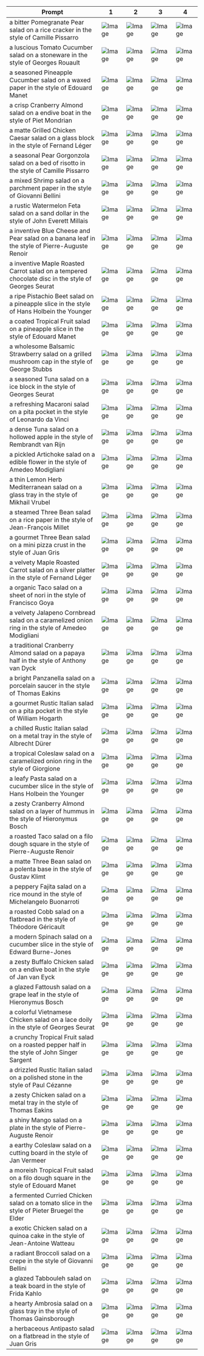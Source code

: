 | Prompt | 1 | 2 | 3 | 4 |
|-|-|-|-|-|
| a bitter Pomegranate Pear salad on a rice cracker in the style of Camille Pissarro | ![Image](https://salad-benchmark-public-assets.s3.us-east-2.amazonaws.com/sdxl/7dca458e-5b8a-44e9-b6fe-984e4a0051db-0.jpg) | ![Image](https://salad-benchmark-public-assets.s3.us-east-2.amazonaws.com/sdxl/7dca458e-5b8a-44e9-b6fe-984e4a0051db-1.jpg) | ![Image](https://salad-benchmark-public-assets.s3.us-east-2.amazonaws.com/sdxl/7dca458e-5b8a-44e9-b6fe-984e4a0051db-2.jpg) | ![Image](https://salad-benchmark-public-assets.s3.us-east-2.amazonaws.com/sdxl/7dca458e-5b8a-44e9-b6fe-984e4a0051db-3.jpg) |
| a luscious Tomato Cucumber salad on a stoneware in the style of Georges Rouault | ![Image](https://salad-benchmark-public-assets.s3.us-east-2.amazonaws.com/sdxl/0ee1eef1-7088-4b0a-af97-4a5e939a5d95-0.jpg) | ![Image](https://salad-benchmark-public-assets.s3.us-east-2.amazonaws.com/sdxl/0ee1eef1-7088-4b0a-af97-4a5e939a5d95-1.jpg) | ![Image](https://salad-benchmark-public-assets.s3.us-east-2.amazonaws.com/sdxl/0ee1eef1-7088-4b0a-af97-4a5e939a5d95-2.jpg) | ![Image](https://salad-benchmark-public-assets.s3.us-east-2.amazonaws.com/sdxl/0ee1eef1-7088-4b0a-af97-4a5e939a5d95-3.jpg) |
| a seasoned Pineapple Cucumber salad on a waxed paper in the style of Edouard Manet | ![Image](https://salad-benchmark-public-assets.s3.us-east-2.amazonaws.com/sdxl/349d4fb4-cede-4304-a68f-b880f7258a7d-0.jpg) | ![Image](https://salad-benchmark-public-assets.s3.us-east-2.amazonaws.com/sdxl/349d4fb4-cede-4304-a68f-b880f7258a7d-1.jpg) | ![Image](https://salad-benchmark-public-assets.s3.us-east-2.amazonaws.com/sdxl/349d4fb4-cede-4304-a68f-b880f7258a7d-2.jpg) | ![Image](https://salad-benchmark-public-assets.s3.us-east-2.amazonaws.com/sdxl/349d4fb4-cede-4304-a68f-b880f7258a7d-3.jpg) |
| a crisp Cranberry Almond salad on a endive boat in the style of Piet Mondrian | ![Image](https://salad-benchmark-public-assets.s3.us-east-2.amazonaws.com/sdxl/84d1de44-0825-470f-bbff-17fd2e5ce319-0.jpg) | ![Image](https://salad-benchmark-public-assets.s3.us-east-2.amazonaws.com/sdxl/84d1de44-0825-470f-bbff-17fd2e5ce319-1.jpg) | ![Image](https://salad-benchmark-public-assets.s3.us-east-2.amazonaws.com/sdxl/84d1de44-0825-470f-bbff-17fd2e5ce319-2.jpg) | ![Image](https://salad-benchmark-public-assets.s3.us-east-2.amazonaws.com/sdxl/84d1de44-0825-470f-bbff-17fd2e5ce319-3.jpg) |
| a matte Grilled Chicken Caesar salad on a glass block in the style of Fernand Léger | ![Image](https://salad-benchmark-public-assets.s3.us-east-2.amazonaws.com/sdxl/0fe3c5c3-1d4c-449d-abb3-9f96590448c8-0.jpg) | ![Image](https://salad-benchmark-public-assets.s3.us-east-2.amazonaws.com/sdxl/0fe3c5c3-1d4c-449d-abb3-9f96590448c8-1.jpg) | ![Image](https://salad-benchmark-public-assets.s3.us-east-2.amazonaws.com/sdxl/0fe3c5c3-1d4c-449d-abb3-9f96590448c8-2.jpg) | ![Image](https://salad-benchmark-public-assets.s3.us-east-2.amazonaws.com/sdxl/0fe3c5c3-1d4c-449d-abb3-9f96590448c8-3.jpg) |
| a seasonal Pear Gorgonzola salad on a bed of risotto in the style of Camille Pissarro | ![Image](https://salad-benchmark-public-assets.s3.us-east-2.amazonaws.com/sdxl/60290858-880b-41bd-8c42-83cef8c35f7b-0.jpg) | ![Image](https://salad-benchmark-public-assets.s3.us-east-2.amazonaws.com/sdxl/60290858-880b-41bd-8c42-83cef8c35f7b-1.jpg) | ![Image](https://salad-benchmark-public-assets.s3.us-east-2.amazonaws.com/sdxl/60290858-880b-41bd-8c42-83cef8c35f7b-2.jpg) | ![Image](https://salad-benchmark-public-assets.s3.us-east-2.amazonaws.com/sdxl/60290858-880b-41bd-8c42-83cef8c35f7b-3.jpg) |
| a mixed Shrimp salad on a parchment paper in the style of Giovanni Bellini | ![Image](https://salad-benchmark-public-assets.s3.us-east-2.amazonaws.com/sdxl/1c88561a-ffae-46da-b52b-dd1633dd1b86-0.jpg) | ![Image](https://salad-benchmark-public-assets.s3.us-east-2.amazonaws.com/sdxl/1c88561a-ffae-46da-b52b-dd1633dd1b86-1.jpg) | ![Image](https://salad-benchmark-public-assets.s3.us-east-2.amazonaws.com/sdxl/1c88561a-ffae-46da-b52b-dd1633dd1b86-2.jpg) | ![Image](https://salad-benchmark-public-assets.s3.us-east-2.amazonaws.com/sdxl/1c88561a-ffae-46da-b52b-dd1633dd1b86-3.jpg) |
| a rustic Watermelon Feta salad on a sand dollar in the style of John Everett Millais | ![Image](https://salad-benchmark-public-assets.s3.us-east-2.amazonaws.com/sdxl/d57cb726-1bf0-48a8-9585-28db46bf4a12-0.jpg) | ![Image](https://salad-benchmark-public-assets.s3.us-east-2.amazonaws.com/sdxl/d57cb726-1bf0-48a8-9585-28db46bf4a12-1.jpg) | ![Image](https://salad-benchmark-public-assets.s3.us-east-2.amazonaws.com/sdxl/d57cb726-1bf0-48a8-9585-28db46bf4a12-2.jpg) | ![Image](https://salad-benchmark-public-assets.s3.us-east-2.amazonaws.com/sdxl/d57cb726-1bf0-48a8-9585-28db46bf4a12-3.jpg) |
| a inventive Blue Cheese and Pear salad on a banana leaf in the style of Pierre-Auguste Renoir | ![Image](https://salad-benchmark-public-assets.s3.us-east-2.amazonaws.com/sdxl/af2d94bd-c673-4df0-a3d2-b8e2cdc205c4-0.jpg) | ![Image](https://salad-benchmark-public-assets.s3.us-east-2.amazonaws.com/sdxl/af2d94bd-c673-4df0-a3d2-b8e2cdc205c4-1.jpg) | ![Image](https://salad-benchmark-public-assets.s3.us-east-2.amazonaws.com/sdxl/af2d94bd-c673-4df0-a3d2-b8e2cdc205c4-2.jpg) | ![Image](https://salad-benchmark-public-assets.s3.us-east-2.amazonaws.com/sdxl/af2d94bd-c673-4df0-a3d2-b8e2cdc205c4-3.jpg) |
| a inventive Maple Roasted Carrot salad on a tempered chocolate disc in the style of Georges Seurat | ![Image](https://salad-benchmark-public-assets.s3.us-east-2.amazonaws.com/sdxl/73f0aa5a-b2cb-4241-a002-4a7582fc3178-0.jpg) | ![Image](https://salad-benchmark-public-assets.s3.us-east-2.amazonaws.com/sdxl/73f0aa5a-b2cb-4241-a002-4a7582fc3178-1.jpg) | ![Image](https://salad-benchmark-public-assets.s3.us-east-2.amazonaws.com/sdxl/73f0aa5a-b2cb-4241-a002-4a7582fc3178-2.jpg) | ![Image](https://salad-benchmark-public-assets.s3.us-east-2.amazonaws.com/sdxl/73f0aa5a-b2cb-4241-a002-4a7582fc3178-3.jpg) |
| a ripe Pistachio Beet salad on a pineapple slice in the style of Hans Holbein the Younger | ![Image](https://salad-benchmark-public-assets.s3.us-east-2.amazonaws.com/sdxl/d34538bf-6578-45e0-ac7c-768520f27ded-0.jpg) | ![Image](https://salad-benchmark-public-assets.s3.us-east-2.amazonaws.com/sdxl/d34538bf-6578-45e0-ac7c-768520f27ded-1.jpg) | ![Image](https://salad-benchmark-public-assets.s3.us-east-2.amazonaws.com/sdxl/d34538bf-6578-45e0-ac7c-768520f27ded-2.jpg) | ![Image](https://salad-benchmark-public-assets.s3.us-east-2.amazonaws.com/sdxl/d34538bf-6578-45e0-ac7c-768520f27ded-3.jpg) |
| a coated Tropical Fruit salad on a pineapple slice in the style of Edouard Manet | ![Image](https://salad-benchmark-public-assets.s3.us-east-2.amazonaws.com/sdxl/7929e32a-47dd-4154-bd85-b6f9f2e0634d-0.jpg) | ![Image](https://salad-benchmark-public-assets.s3.us-east-2.amazonaws.com/sdxl/7929e32a-47dd-4154-bd85-b6f9f2e0634d-1.jpg) | ![Image](https://salad-benchmark-public-assets.s3.us-east-2.amazonaws.com/sdxl/7929e32a-47dd-4154-bd85-b6f9f2e0634d-2.jpg) | ![Image](https://salad-benchmark-public-assets.s3.us-east-2.amazonaws.com/sdxl/7929e32a-47dd-4154-bd85-b6f9f2e0634d-3.jpg) |
| a wholesome Balsamic Strawberry salad on a grilled mushroom cap in the style of George Stubbs | ![Image](https://salad-benchmark-public-assets.s3.us-east-2.amazonaws.com/sdxl/f08e9b20-4196-4ab5-b3d5-d0e0ab36a5d4-0.jpg) | ![Image](https://salad-benchmark-public-assets.s3.us-east-2.amazonaws.com/sdxl/f08e9b20-4196-4ab5-b3d5-d0e0ab36a5d4-1.jpg) | ![Image](https://salad-benchmark-public-assets.s3.us-east-2.amazonaws.com/sdxl/f08e9b20-4196-4ab5-b3d5-d0e0ab36a5d4-2.jpg) | ![Image](https://salad-benchmark-public-assets.s3.us-east-2.amazonaws.com/sdxl/f08e9b20-4196-4ab5-b3d5-d0e0ab36a5d4-3.jpg) |
| a seasoned Tuna salad on a ice block in the style of Georges Seurat | ![Image](https://salad-benchmark-public-assets.s3.us-east-2.amazonaws.com/sdxl/0c77daef-df8e-44f4-a1ef-9da0baada06d-0.jpg) | ![Image](https://salad-benchmark-public-assets.s3.us-east-2.amazonaws.com/sdxl/0c77daef-df8e-44f4-a1ef-9da0baada06d-1.jpg) | ![Image](https://salad-benchmark-public-assets.s3.us-east-2.amazonaws.com/sdxl/0c77daef-df8e-44f4-a1ef-9da0baada06d-2.jpg) | ![Image](https://salad-benchmark-public-assets.s3.us-east-2.amazonaws.com/sdxl/0c77daef-df8e-44f4-a1ef-9da0baada06d-3.jpg) |
| a refreshing Macaroni salad on a pita pocket in the style of Leonardo da Vinci | ![Image](https://salad-benchmark-public-assets.s3.us-east-2.amazonaws.com/sdxl/15728d20-4d3c-4ea6-8493-4acac0ef7079-0.jpg) | ![Image](https://salad-benchmark-public-assets.s3.us-east-2.amazonaws.com/sdxl/15728d20-4d3c-4ea6-8493-4acac0ef7079-1.jpg) | ![Image](https://salad-benchmark-public-assets.s3.us-east-2.amazonaws.com/sdxl/15728d20-4d3c-4ea6-8493-4acac0ef7079-2.jpg) | ![Image](https://salad-benchmark-public-assets.s3.us-east-2.amazonaws.com/sdxl/15728d20-4d3c-4ea6-8493-4acac0ef7079-3.jpg) |
| a dense Tuna salad on a hollowed apple in the style of Rembrandt van Rijn | ![Image](https://salad-benchmark-public-assets.s3.us-east-2.amazonaws.com/sdxl/863266e6-8bf7-41c8-a438-74d995afaa24-0.jpg) | ![Image](https://salad-benchmark-public-assets.s3.us-east-2.amazonaws.com/sdxl/863266e6-8bf7-41c8-a438-74d995afaa24-1.jpg) | ![Image](https://salad-benchmark-public-assets.s3.us-east-2.amazonaws.com/sdxl/863266e6-8bf7-41c8-a438-74d995afaa24-2.jpg) | ![Image](https://salad-benchmark-public-assets.s3.us-east-2.amazonaws.com/sdxl/863266e6-8bf7-41c8-a438-74d995afaa24-3.jpg) |
| a pickled Artichoke salad on a edible flower in the style of Amedeo Modigliani | ![Image](https://salad-benchmark-public-assets.s3.us-east-2.amazonaws.com/sdxl/f72d19ef-68b5-4f5f-b008-2d42711467a8-0.jpg) | ![Image](https://salad-benchmark-public-assets.s3.us-east-2.amazonaws.com/sdxl/f72d19ef-68b5-4f5f-b008-2d42711467a8-1.jpg) | ![Image](https://salad-benchmark-public-assets.s3.us-east-2.amazonaws.com/sdxl/f72d19ef-68b5-4f5f-b008-2d42711467a8-2.jpg) | ![Image](https://salad-benchmark-public-assets.s3.us-east-2.amazonaws.com/sdxl/f72d19ef-68b5-4f5f-b008-2d42711467a8-3.jpg) |
| a thin Lemon Herb Mediterranean salad on a glass tray in the style of Mikhail Vrubel | ![Image](https://salad-benchmark-public-assets.s3.us-east-2.amazonaws.com/sdxl/9cd7c57c-b359-4cd9-a0d6-e01ff4e552fc-0.jpg) | ![Image](https://salad-benchmark-public-assets.s3.us-east-2.amazonaws.com/sdxl/9cd7c57c-b359-4cd9-a0d6-e01ff4e552fc-1.jpg) | ![Image](https://salad-benchmark-public-assets.s3.us-east-2.amazonaws.com/sdxl/9cd7c57c-b359-4cd9-a0d6-e01ff4e552fc-2.jpg) | ![Image](https://salad-benchmark-public-assets.s3.us-east-2.amazonaws.com/sdxl/9cd7c57c-b359-4cd9-a0d6-e01ff4e552fc-3.jpg) |
| a steamed Three Bean salad on a rice paper in the style of Jean-François Millet | ![Image](https://salad-benchmark-public-assets.s3.us-east-2.amazonaws.com/sdxl/0c2c621c-0bb6-44e3-b4ba-b6a99620ee58-0.jpg) | ![Image](https://salad-benchmark-public-assets.s3.us-east-2.amazonaws.com/sdxl/0c2c621c-0bb6-44e3-b4ba-b6a99620ee58-1.jpg) | ![Image](https://salad-benchmark-public-assets.s3.us-east-2.amazonaws.com/sdxl/0c2c621c-0bb6-44e3-b4ba-b6a99620ee58-2.jpg) | ![Image](https://salad-benchmark-public-assets.s3.us-east-2.amazonaws.com/sdxl/0c2c621c-0bb6-44e3-b4ba-b6a99620ee58-3.jpg) |
| a gourmet Three Bean salad on a mini pizza crust in the style of Juan Gris | ![Image](https://salad-benchmark-public-assets.s3.us-east-2.amazonaws.com/sdxl/04f6ab8d-c54a-4188-a156-9730a32adbb7-0.jpg) | ![Image](https://salad-benchmark-public-assets.s3.us-east-2.amazonaws.com/sdxl/04f6ab8d-c54a-4188-a156-9730a32adbb7-1.jpg) | ![Image](https://salad-benchmark-public-assets.s3.us-east-2.amazonaws.com/sdxl/04f6ab8d-c54a-4188-a156-9730a32adbb7-2.jpg) | ![Image](https://salad-benchmark-public-assets.s3.us-east-2.amazonaws.com/sdxl/04f6ab8d-c54a-4188-a156-9730a32adbb7-3.jpg) |
| a velvety Maple Roasted Carrot salad on a silver platter in the style of Fernand Léger | ![Image](https://salad-benchmark-public-assets.s3.us-east-2.amazonaws.com/sdxl/4e85f484-e451-4097-aae2-874513bde2ad-0.jpg) | ![Image](https://salad-benchmark-public-assets.s3.us-east-2.amazonaws.com/sdxl/4e85f484-e451-4097-aae2-874513bde2ad-1.jpg) | ![Image](https://salad-benchmark-public-assets.s3.us-east-2.amazonaws.com/sdxl/4e85f484-e451-4097-aae2-874513bde2ad-2.jpg) | ![Image](https://salad-benchmark-public-assets.s3.us-east-2.amazonaws.com/sdxl/4e85f484-e451-4097-aae2-874513bde2ad-3.jpg) |
| a organic Taco salad on a sheet of nori in the style of Francisco Goya | ![Image](https://salad-benchmark-public-assets.s3.us-east-2.amazonaws.com/sdxl/71a7ff4e-4627-4cfc-be3c-df6848be2298-0.jpg) | ![Image](https://salad-benchmark-public-assets.s3.us-east-2.amazonaws.com/sdxl/71a7ff4e-4627-4cfc-be3c-df6848be2298-1.jpg) | ![Image](https://salad-benchmark-public-assets.s3.us-east-2.amazonaws.com/sdxl/71a7ff4e-4627-4cfc-be3c-df6848be2298-2.jpg) | ![Image](https://salad-benchmark-public-assets.s3.us-east-2.amazonaws.com/sdxl/71a7ff4e-4627-4cfc-be3c-df6848be2298-3.jpg) |
| a velvety Jalapeno Cornbread salad on a caramelized onion ring in the style of Amedeo Modigliani | ![Image](https://salad-benchmark-public-assets.s3.us-east-2.amazonaws.com/sdxl/6d0cac67-c884-4f8f-a16d-61f67dedf1e4-0.jpg) | ![Image](https://salad-benchmark-public-assets.s3.us-east-2.amazonaws.com/sdxl/6d0cac67-c884-4f8f-a16d-61f67dedf1e4-1.jpg) | ![Image](https://salad-benchmark-public-assets.s3.us-east-2.amazonaws.com/sdxl/6d0cac67-c884-4f8f-a16d-61f67dedf1e4-2.jpg) | ![Image](https://salad-benchmark-public-assets.s3.us-east-2.amazonaws.com/sdxl/6d0cac67-c884-4f8f-a16d-61f67dedf1e4-3.jpg) |
| a traditional Cranberry Almond salad on a papaya half in the style of Anthony van Dyck | ![Image](https://salad-benchmark-public-assets.s3.us-east-2.amazonaws.com/sdxl/0d1b296a-4837-45cc-a393-66048d3ca84f-0.jpg) | ![Image](https://salad-benchmark-public-assets.s3.us-east-2.amazonaws.com/sdxl/0d1b296a-4837-45cc-a393-66048d3ca84f-1.jpg) | ![Image](https://salad-benchmark-public-assets.s3.us-east-2.amazonaws.com/sdxl/0d1b296a-4837-45cc-a393-66048d3ca84f-2.jpg) | ![Image](https://salad-benchmark-public-assets.s3.us-east-2.amazonaws.com/sdxl/0d1b296a-4837-45cc-a393-66048d3ca84f-3.jpg) |
| a bright Panzanella salad on a porcelain saucer in the style of Thomas Eakins | ![Image](https://salad-benchmark-public-assets.s3.us-east-2.amazonaws.com/sdxl/5e4eaca4-9aa6-460f-b5fe-8e74ecf3be47-0.jpg) | ![Image](https://salad-benchmark-public-assets.s3.us-east-2.amazonaws.com/sdxl/5e4eaca4-9aa6-460f-b5fe-8e74ecf3be47-1.jpg) | ![Image](https://salad-benchmark-public-assets.s3.us-east-2.amazonaws.com/sdxl/5e4eaca4-9aa6-460f-b5fe-8e74ecf3be47-2.jpg) | ![Image](https://salad-benchmark-public-assets.s3.us-east-2.amazonaws.com/sdxl/5e4eaca4-9aa6-460f-b5fe-8e74ecf3be47-3.jpg) |
| a gourmet Rustic Italian salad on a pita pocket in the style of William Hogarth | ![Image](https://salad-benchmark-public-assets.s3.us-east-2.amazonaws.com/sdxl/0a255f71-6db6-4eee-b4dc-57749ade77b4-0.jpg) | ![Image](https://salad-benchmark-public-assets.s3.us-east-2.amazonaws.com/sdxl/0a255f71-6db6-4eee-b4dc-57749ade77b4-1.jpg) | ![Image](https://salad-benchmark-public-assets.s3.us-east-2.amazonaws.com/sdxl/0a255f71-6db6-4eee-b4dc-57749ade77b4-2.jpg) | ![Image](https://salad-benchmark-public-assets.s3.us-east-2.amazonaws.com/sdxl/0a255f71-6db6-4eee-b4dc-57749ade77b4-3.jpg) |
| a chilled Rustic Italian salad on a metal tray in the style of Albrecht Dürer | ![Image](https://salad-benchmark-public-assets.s3.us-east-2.amazonaws.com/sdxl/25912045-d157-4d3f-bfb2-f346bef55a62-0.jpg) | ![Image](https://salad-benchmark-public-assets.s3.us-east-2.amazonaws.com/sdxl/25912045-d157-4d3f-bfb2-f346bef55a62-1.jpg) | ![Image](https://salad-benchmark-public-assets.s3.us-east-2.amazonaws.com/sdxl/25912045-d157-4d3f-bfb2-f346bef55a62-2.jpg) | ![Image](https://salad-benchmark-public-assets.s3.us-east-2.amazonaws.com/sdxl/25912045-d157-4d3f-bfb2-f346bef55a62-3.jpg) |
| a tropical Coleslaw salad on a caramelized onion ring in the style of Giorgione | ![Image](https://salad-benchmark-public-assets.s3.us-east-2.amazonaws.com/sdxl/87dd3861-fe15-49ef-8699-a6fdf295b81a-0.jpg) | ![Image](https://salad-benchmark-public-assets.s3.us-east-2.amazonaws.com/sdxl/87dd3861-fe15-49ef-8699-a6fdf295b81a-1.jpg) | ![Image](https://salad-benchmark-public-assets.s3.us-east-2.amazonaws.com/sdxl/87dd3861-fe15-49ef-8699-a6fdf295b81a-2.jpg) | ![Image](https://salad-benchmark-public-assets.s3.us-east-2.amazonaws.com/sdxl/87dd3861-fe15-49ef-8699-a6fdf295b81a-3.jpg) |
| a leafy Pasta salad on a cucumber slice in the style of Hans Holbein the Younger | ![Image](https://salad-benchmark-public-assets.s3.us-east-2.amazonaws.com/sdxl/dc1a2282-e07a-4b81-a503-ec568f3fcb39-0.jpg) | ![Image](https://salad-benchmark-public-assets.s3.us-east-2.amazonaws.com/sdxl/dc1a2282-e07a-4b81-a503-ec568f3fcb39-1.jpg) | ![Image](https://salad-benchmark-public-assets.s3.us-east-2.amazonaws.com/sdxl/dc1a2282-e07a-4b81-a503-ec568f3fcb39-2.jpg) | ![Image](https://salad-benchmark-public-assets.s3.us-east-2.amazonaws.com/sdxl/dc1a2282-e07a-4b81-a503-ec568f3fcb39-3.jpg) |
| a zesty Cranberry Almond salad on a layer of hummus in the style of Hieronymus Bosch | ![Image](https://salad-benchmark-public-assets.s3.us-east-2.amazonaws.com/sdxl/b36b2622-2f04-48ca-8bff-52b560bd2e90-0.jpg) | ![Image](https://salad-benchmark-public-assets.s3.us-east-2.amazonaws.com/sdxl/b36b2622-2f04-48ca-8bff-52b560bd2e90-1.jpg) | ![Image](https://salad-benchmark-public-assets.s3.us-east-2.amazonaws.com/sdxl/b36b2622-2f04-48ca-8bff-52b560bd2e90-2.jpg) | ![Image](https://salad-benchmark-public-assets.s3.us-east-2.amazonaws.com/sdxl/b36b2622-2f04-48ca-8bff-52b560bd2e90-3.jpg) |
| a roasted Taco salad on a filo dough square in the style of Pierre-Auguste Renoir | ![Image](https://salad-benchmark-public-assets.s3.us-east-2.amazonaws.com/sdxl/a74eedae-090b-41b1-be1b-3d0167f7136b-0.jpg) | ![Image](https://salad-benchmark-public-assets.s3.us-east-2.amazonaws.com/sdxl/a74eedae-090b-41b1-be1b-3d0167f7136b-1.jpg) | ![Image](https://salad-benchmark-public-assets.s3.us-east-2.amazonaws.com/sdxl/a74eedae-090b-41b1-be1b-3d0167f7136b-2.jpg) | ![Image](https://salad-benchmark-public-assets.s3.us-east-2.amazonaws.com/sdxl/a74eedae-090b-41b1-be1b-3d0167f7136b-3.jpg) |
| a matte Three Bean salad on a polenta base in the style of Gustav Klimt | ![Image](https://salad-benchmark-public-assets.s3.us-east-2.amazonaws.com/sdxl/2de216ab-1bde-41f1-83b9-9d7152c469f6-0.jpg) | ![Image](https://salad-benchmark-public-assets.s3.us-east-2.amazonaws.com/sdxl/2de216ab-1bde-41f1-83b9-9d7152c469f6-1.jpg) | ![Image](https://salad-benchmark-public-assets.s3.us-east-2.amazonaws.com/sdxl/2de216ab-1bde-41f1-83b9-9d7152c469f6-2.jpg) | ![Image](https://salad-benchmark-public-assets.s3.us-east-2.amazonaws.com/sdxl/2de216ab-1bde-41f1-83b9-9d7152c469f6-3.jpg) |
| a peppery Fajita salad on a rice mound in the style of Michelangelo Buonarroti | ![Image](https://salad-benchmark-public-assets.s3.us-east-2.amazonaws.com/sdxl/c17a8d16-9567-434e-932d-d2c54cb2f26a-0.jpg) | ![Image](https://salad-benchmark-public-assets.s3.us-east-2.amazonaws.com/sdxl/c17a8d16-9567-434e-932d-d2c54cb2f26a-1.jpg) | ![Image](https://salad-benchmark-public-assets.s3.us-east-2.amazonaws.com/sdxl/c17a8d16-9567-434e-932d-d2c54cb2f26a-2.jpg) | ![Image](https://salad-benchmark-public-assets.s3.us-east-2.amazonaws.com/sdxl/c17a8d16-9567-434e-932d-d2c54cb2f26a-3.jpg) |
| a roasted Cobb salad on a flatbread in the style of Théodore Géricault | ![Image](https://salad-benchmark-public-assets.s3.us-east-2.amazonaws.com/sdxl/fa8c41d8-3ffa-413c-b8ce-8f24b79a1581-0.jpg) | ![Image](https://salad-benchmark-public-assets.s3.us-east-2.amazonaws.com/sdxl/fa8c41d8-3ffa-413c-b8ce-8f24b79a1581-1.jpg) | ![Image](https://salad-benchmark-public-assets.s3.us-east-2.amazonaws.com/sdxl/fa8c41d8-3ffa-413c-b8ce-8f24b79a1581-2.jpg) | ![Image](https://salad-benchmark-public-assets.s3.us-east-2.amazonaws.com/sdxl/fa8c41d8-3ffa-413c-b8ce-8f24b79a1581-3.jpg) |
| a modern Spinach salad on a cucumber slice in the style of Edward Burne-Jones | ![Image](https://salad-benchmark-public-assets.s3.us-east-2.amazonaws.com/sdxl/87da4475-4823-44d6-ae5c-cafecfed9e73-0.jpg) | ![Image](https://salad-benchmark-public-assets.s3.us-east-2.amazonaws.com/sdxl/87da4475-4823-44d6-ae5c-cafecfed9e73-1.jpg) | ![Image](https://salad-benchmark-public-assets.s3.us-east-2.amazonaws.com/sdxl/87da4475-4823-44d6-ae5c-cafecfed9e73-2.jpg) | ![Image](https://salad-benchmark-public-assets.s3.us-east-2.amazonaws.com/sdxl/87da4475-4823-44d6-ae5c-cafecfed9e73-3.jpg) |
| a zesty Buffalo Chicken salad on a endive boat in the style of Jan van Eyck | ![Image](https://salad-benchmark-public-assets.s3.us-east-2.amazonaws.com/sdxl/2051f5fc-41cc-43e6-9c08-818427116b61-0.jpg) | ![Image](https://salad-benchmark-public-assets.s3.us-east-2.amazonaws.com/sdxl/2051f5fc-41cc-43e6-9c08-818427116b61-1.jpg) | ![Image](https://salad-benchmark-public-assets.s3.us-east-2.amazonaws.com/sdxl/2051f5fc-41cc-43e6-9c08-818427116b61-2.jpg) | ![Image](https://salad-benchmark-public-assets.s3.us-east-2.amazonaws.com/sdxl/2051f5fc-41cc-43e6-9c08-818427116b61-3.jpg) |
| a glazed Fattoush salad on a grape leaf in the style of Hieronymus Bosch | ![Image](https://salad-benchmark-public-assets.s3.us-east-2.amazonaws.com/sdxl/6b752a4d-4d1f-41d2-9473-a8e726c282d0-0.jpg) | ![Image](https://salad-benchmark-public-assets.s3.us-east-2.amazonaws.com/sdxl/6b752a4d-4d1f-41d2-9473-a8e726c282d0-1.jpg) | ![Image](https://salad-benchmark-public-assets.s3.us-east-2.amazonaws.com/sdxl/6b752a4d-4d1f-41d2-9473-a8e726c282d0-2.jpg) | ![Image](https://salad-benchmark-public-assets.s3.us-east-2.amazonaws.com/sdxl/6b752a4d-4d1f-41d2-9473-a8e726c282d0-3.jpg) |
| a colorful Vietnamese Chicken salad on a lace doily in the style of Georges Seurat | ![Image](https://salad-benchmark-public-assets.s3.us-east-2.amazonaws.com/sdxl/d3f4c9cf-c91c-432d-9c32-3394406cabe3-0.jpg) | ![Image](https://salad-benchmark-public-assets.s3.us-east-2.amazonaws.com/sdxl/d3f4c9cf-c91c-432d-9c32-3394406cabe3-1.jpg) | ![Image](https://salad-benchmark-public-assets.s3.us-east-2.amazonaws.com/sdxl/d3f4c9cf-c91c-432d-9c32-3394406cabe3-2.jpg) | ![Image](https://salad-benchmark-public-assets.s3.us-east-2.amazonaws.com/sdxl/d3f4c9cf-c91c-432d-9c32-3394406cabe3-3.jpg) |
| a crunchy Tropical Fruit salad on a roasted pepper half in the style of John Singer Sargent | ![Image](https://salad-benchmark-public-assets.s3.us-east-2.amazonaws.com/sdxl/8b0bb0f1-e529-453e-93ee-4ffc87e5db72-0.jpg) | ![Image](https://salad-benchmark-public-assets.s3.us-east-2.amazonaws.com/sdxl/8b0bb0f1-e529-453e-93ee-4ffc87e5db72-1.jpg) | ![Image](https://salad-benchmark-public-assets.s3.us-east-2.amazonaws.com/sdxl/8b0bb0f1-e529-453e-93ee-4ffc87e5db72-2.jpg) | ![Image](https://salad-benchmark-public-assets.s3.us-east-2.amazonaws.com/sdxl/8b0bb0f1-e529-453e-93ee-4ffc87e5db72-3.jpg) |
| a drizzled Rustic Italian salad on a polished stone in the style of Paul Cézanne | ![Image](https://salad-benchmark-public-assets.s3.us-east-2.amazonaws.com/sdxl/c7cc1d5f-f8a1-47f0-933b-781fdbf32595-0.jpg) | ![Image](https://salad-benchmark-public-assets.s3.us-east-2.amazonaws.com/sdxl/c7cc1d5f-f8a1-47f0-933b-781fdbf32595-1.jpg) | ![Image](https://salad-benchmark-public-assets.s3.us-east-2.amazonaws.com/sdxl/c7cc1d5f-f8a1-47f0-933b-781fdbf32595-2.jpg) | ![Image](https://salad-benchmark-public-assets.s3.us-east-2.amazonaws.com/sdxl/c7cc1d5f-f8a1-47f0-933b-781fdbf32595-3.jpg) |
| a zesty Chicken salad on a metal tray in the style of Thomas Eakins | ![Image](https://salad-benchmark-public-assets.s3.us-east-2.amazonaws.com/sdxl/44149cdb-f9ad-4028-b693-43a7d8aaa06d-0.jpg) | ![Image](https://salad-benchmark-public-assets.s3.us-east-2.amazonaws.com/sdxl/44149cdb-f9ad-4028-b693-43a7d8aaa06d-1.jpg) | ![Image](https://salad-benchmark-public-assets.s3.us-east-2.amazonaws.com/sdxl/44149cdb-f9ad-4028-b693-43a7d8aaa06d-2.jpg) | ![Image](https://salad-benchmark-public-assets.s3.us-east-2.amazonaws.com/sdxl/44149cdb-f9ad-4028-b693-43a7d8aaa06d-3.jpg) |
| a shiny Mango salad on a plate in the style of Pierre-Auguste Renoir | ![Image](https://salad-benchmark-public-assets.s3.us-east-2.amazonaws.com/sdxl/cea351ae-d31f-492f-a413-42228a43a891-0.jpg) | ![Image](https://salad-benchmark-public-assets.s3.us-east-2.amazonaws.com/sdxl/cea351ae-d31f-492f-a413-42228a43a891-1.jpg) | ![Image](https://salad-benchmark-public-assets.s3.us-east-2.amazonaws.com/sdxl/cea351ae-d31f-492f-a413-42228a43a891-2.jpg) | ![Image](https://salad-benchmark-public-assets.s3.us-east-2.amazonaws.com/sdxl/cea351ae-d31f-492f-a413-42228a43a891-3.jpg) |
| a earthy Coleslaw salad on a cutting board in the style of Jan Vermeer | ![Image](https://salad-benchmark-public-assets.s3.us-east-2.amazonaws.com/sdxl/76659558-af77-427f-9021-a595a6ece2f8-0.jpg) | ![Image](https://salad-benchmark-public-assets.s3.us-east-2.amazonaws.com/sdxl/76659558-af77-427f-9021-a595a6ece2f8-1.jpg) | ![Image](https://salad-benchmark-public-assets.s3.us-east-2.amazonaws.com/sdxl/76659558-af77-427f-9021-a595a6ece2f8-2.jpg) | ![Image](https://salad-benchmark-public-assets.s3.us-east-2.amazonaws.com/sdxl/76659558-af77-427f-9021-a595a6ece2f8-3.jpg) |
| a moreish Tropical Fruit salad on a filo dough square in the style of Edouard Manet | ![Image](https://salad-benchmark-public-assets.s3.us-east-2.amazonaws.com/sdxl/bf73411a-7d62-4d29-a1e8-ff759ede6309-0.jpg) | ![Image](https://salad-benchmark-public-assets.s3.us-east-2.amazonaws.com/sdxl/bf73411a-7d62-4d29-a1e8-ff759ede6309-1.jpg) | ![Image](https://salad-benchmark-public-assets.s3.us-east-2.amazonaws.com/sdxl/bf73411a-7d62-4d29-a1e8-ff759ede6309-2.jpg) | ![Image](https://salad-benchmark-public-assets.s3.us-east-2.amazonaws.com/sdxl/bf73411a-7d62-4d29-a1e8-ff759ede6309-3.jpg) |
| a fermented Curried Chicken salad on a tomato slice in the style of Pieter Bruegel the Elder | ![Image](https://salad-benchmark-public-assets.s3.us-east-2.amazonaws.com/sdxl/a2588ec0-a02f-4cf1-adbf-709c8df857b2-0.jpg) | ![Image](https://salad-benchmark-public-assets.s3.us-east-2.amazonaws.com/sdxl/a2588ec0-a02f-4cf1-adbf-709c8df857b2-1.jpg) | ![Image](https://salad-benchmark-public-assets.s3.us-east-2.amazonaws.com/sdxl/a2588ec0-a02f-4cf1-adbf-709c8df857b2-2.jpg) | ![Image](https://salad-benchmark-public-assets.s3.us-east-2.amazonaws.com/sdxl/a2588ec0-a02f-4cf1-adbf-709c8df857b2-3.jpg) |
| a exotic Chicken salad on a quinoa cake in the style of Jean-Antoine Watteau | ![Image](https://salad-benchmark-public-assets.s3.us-east-2.amazonaws.com/sdxl/77da4649-4070-43a2-9a0f-d7a66859d5be-0.jpg) | ![Image](https://salad-benchmark-public-assets.s3.us-east-2.amazonaws.com/sdxl/77da4649-4070-43a2-9a0f-d7a66859d5be-1.jpg) | ![Image](https://salad-benchmark-public-assets.s3.us-east-2.amazonaws.com/sdxl/77da4649-4070-43a2-9a0f-d7a66859d5be-2.jpg) | ![Image](https://salad-benchmark-public-assets.s3.us-east-2.amazonaws.com/sdxl/77da4649-4070-43a2-9a0f-d7a66859d5be-3.jpg) |
| a radiant Broccoli salad on a crepe in the style of Giovanni Bellini | ![Image](https://salad-benchmark-public-assets.s3.us-east-2.amazonaws.com/sdxl/17b885c2-61fa-4499-ac8d-75ed13c6af24-0.jpg) | ![Image](https://salad-benchmark-public-assets.s3.us-east-2.amazonaws.com/sdxl/17b885c2-61fa-4499-ac8d-75ed13c6af24-1.jpg) | ![Image](https://salad-benchmark-public-assets.s3.us-east-2.amazonaws.com/sdxl/17b885c2-61fa-4499-ac8d-75ed13c6af24-2.jpg) | ![Image](https://salad-benchmark-public-assets.s3.us-east-2.amazonaws.com/sdxl/17b885c2-61fa-4499-ac8d-75ed13c6af24-3.jpg) |
| a glazed Tabbouleh salad on a teak board in the style of Frida Kahlo | ![Image](https://salad-benchmark-public-assets.s3.us-east-2.amazonaws.com/sdxl/c16361b1-24ae-4241-878b-01a0a628900e-0.jpg) | ![Image](https://salad-benchmark-public-assets.s3.us-east-2.amazonaws.com/sdxl/c16361b1-24ae-4241-878b-01a0a628900e-1.jpg) | ![Image](https://salad-benchmark-public-assets.s3.us-east-2.amazonaws.com/sdxl/c16361b1-24ae-4241-878b-01a0a628900e-2.jpg) | ![Image](https://salad-benchmark-public-assets.s3.us-east-2.amazonaws.com/sdxl/c16361b1-24ae-4241-878b-01a0a628900e-3.jpg) |
| a hearty Ambrosia salad on a glass tray in the style of Thomas Gainsborough | ![Image](https://salad-benchmark-public-assets.s3.us-east-2.amazonaws.com/sdxl/5fdfce2f-9161-4dce-99f0-63b22aeb4950-0.jpg) | ![Image](https://salad-benchmark-public-assets.s3.us-east-2.amazonaws.com/sdxl/5fdfce2f-9161-4dce-99f0-63b22aeb4950-1.jpg) | ![Image](https://salad-benchmark-public-assets.s3.us-east-2.amazonaws.com/sdxl/5fdfce2f-9161-4dce-99f0-63b22aeb4950-2.jpg) | ![Image](https://salad-benchmark-public-assets.s3.us-east-2.amazonaws.com/sdxl/5fdfce2f-9161-4dce-99f0-63b22aeb4950-3.jpg) |
| a herbaceous Antipasto salad on a flatbread in the style of Juan Gris | ![Image](https://salad-benchmark-public-assets.s3.us-east-2.amazonaws.com/sdxl/277903d1-4d39-43d3-ac10-8d3d988f6524-0.jpg) | ![Image](https://salad-benchmark-public-assets.s3.us-east-2.amazonaws.com/sdxl/277903d1-4d39-43d3-ac10-8d3d988f6524-1.jpg) | ![Image](https://salad-benchmark-public-assets.s3.us-east-2.amazonaws.com/sdxl/277903d1-4d39-43d3-ac10-8d3d988f6524-2.jpg) | ![Image](https://salad-benchmark-public-assets.s3.us-east-2.amazonaws.com/sdxl/277903d1-4d39-43d3-ac10-8d3d988f6524-3.jpg) |
